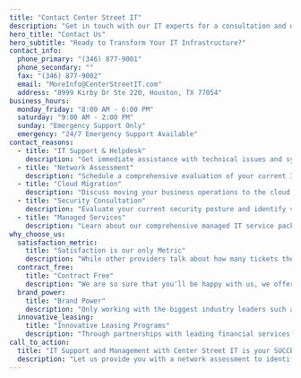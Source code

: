 ```yaml
---
title: "Contact Center Street IT"
description: "Get in touch with our IT experts for a consultation and discover how we can help transform your business technology."
hero_title: "Contact Us"
hero_subtitle: "Ready to Transform Your IT Infrastructure?"
contact_info:
  phone_primary: "(346) 877-9001"
  phone_secondary: ""
  fax: "(346) 877-9002"
  email: "MoreInfo@CenterStreetIT.com"
  address: "8999 Kirby Dr Ste 220, Houston, TX 77054"
business_hours:
  monday_friday: "8:00 AM - 6:00 PM"
  saturday: "9:00 AM - 2:00 PM"
  sunday: "Emergency Support Only"
  emergency: "24/7 Emergency Support Available"
contact_reasons:
  - title: "IT Support & Helpdesk"
    description: "Get immediate assistance with technical issues and system problems."
  - title: "Network Assessment"
    description: "Schedule a comprehensive evaluation of your current IT infrastructure."
  - title: "Cloud Migration"
    description: "Discuss moving your business operations to the cloud."
  - title: "Security Consultation"
    description: "Evaluate your current security posture and identify vulnerabilities."
  - title: "Managed Services"
    description: "Learn about our comprehensive managed IT service packages."
why_choose_us:
  satisfaction_metric:
    title: "Satisfaction is our only Metric"
    description: "While other providers talk about how many tickets they close or how much time they spend with you, these all lead to a negative experience. At Center Street IT, we are only happy if you are happy and running well."
  contract_free:
    title: "Contract Free"
    description: "We are so sure that you'll be happy with us, we offer all of our services contract free."
  brand_power:
    title: "Brand Power"
    description: "Only working with the biggest industry leaders such as Cisco, Microsoft, Google and Dell to ensure the solutions we deliver meet or exceed the test of time."
  innovative_leasing:
    title: "Innovative Leasing Programs"
    description: "Through partnerships with leading financial services firms to provide the equipment you need along with a payment that won't break the bank. Often times we can outfit/refresh your entire office for what you currently pay for just copiers."
call_to_action:
  title: "IT Support and Management with Center Street IT is your SUCCESS"
  description: "Let us provide you with a network assessment to identify areas for improvement and optimization."
---
```

